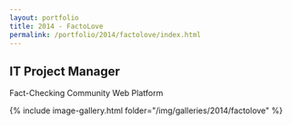 ```yaml
---
layout: portfolio
title: 2014 - FactoLove
permalink: /portfolio/2014/factolove/index.html
---
```


## IT Project Manager

Fact-Checking Community Web Platform  

 {% include image-gallery.html folder="/img/galleries/2014/factolove" %}